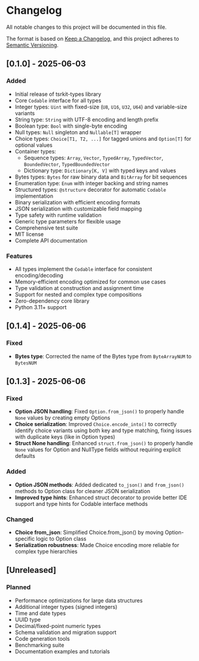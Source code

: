 # Changelog

All notable changes to this project will be documented in this file.

The format is based on [Keep a Changelog](https://keepachangelog.com/en/1.0.0/),
and this project adheres to [Semantic Versioning](https://semver.org/spec/v2.0.0.html).

## [0.1.0] - 2025-06-03

### Added
- Initial release of tsrkit-types library
- Core `Codable` interface for all types
- Integer types: `Uint` with fixed-size (`U8`, `U16`, `U32`, `U64`) and variable-size variants
- String type: `String` with UTF-8 encoding and length prefix
- Boolean type: `Bool` with single-byte encoding
- Null types: `Null` singleton and `Nullable[T]` wrapper
- Choice types: `Choice[T1, T2, ...]` for tagged unions and `Option[T]` for optional values
- Container types:
  - Sequence types: `Array`, `Vector`, `TypedArray`, `TypedVector`, `BoundedVector`, `TypedBoundedVector`
  - Dictionary type: `Dictionary[K, V]` with typed keys and values
- Bytes types: `Bytes` for raw binary data and `BitArray` for bit sequences
- Enumeration type: `Enum` with integer backing and string names
- Structured types: `@structure` decorator for automatic `Codable` implementation
- Binary serialization with efficient encoding formats
- JSON serialization with customizable field mapping
- Type safety with runtime validation
- Generic type parameters for flexible usage
- Comprehensive test suite
- MIT license
- Complete API documentation

### Features
- All types implement the `Codable` interface for consistent encoding/decoding
- Memory-efficient encoding optimized for common use cases
- Type validation at construction and assignment time
- Support for nested and complex type compositions
- Zero-dependency core library
- Python 3.11+ support

## [0.1.4] - 2025-06-06

### Fixed
- **Bytes type**: Corrected the name of the Bytes type from `ByteArrayNUM` to `BytesNUM`

## [0.1.3] - 2025-06-06

### Fixed
- **Option JSON handling**: Fixed `Option.from_json()` to properly handle `None` values by creating empty Options
- **Choice serialization**: Improved `Choice.encode_into()` to correctly identify choice variants using both key and type matching, fixing issues with duplicate keys (like in Option types)
- **Struct None handling**: Enhanced `struct.from_json()` to properly handle `None` values for Option and NullType fields without requiring explicit defaults

### Added
- **Option JSON methods**: Added dedicated `to_json()` and `from_json()` methods to Option class for cleaner JSON serialization
- **Improved type hints**: Enhanced struct decorator to provide better IDE support and type hints for Codable interface methods

### Changed
- **Choice from_json**: Simplified Choice.from_json() by moving Option-specific logic to Option class
- **Serialization robustness**: Made Choice encoding more reliable for complex type hierarchies

## [Unreleased]

### Planned
- Performance optimizations for large data structures
- Additional integer types (signed integers)
- Time and date types
- UUID type
- Decimal/fixed-point numeric types
- Schema validation and migration support
- Code generation tools
- Benchmarking suite
- Documentation examples and tutorials 